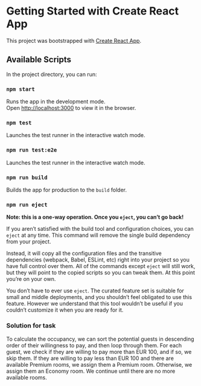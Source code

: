# Getting Started with Create React App

This project was bootstrapped with [Create React App](https://github.com/facebook/create-react-app).

## Available Scripts

In the project directory, you can run:

### `npm start`

Runs the app in the development mode.\
Open [http://localhost:3000](http://localhost:3000) to view it in the browser.

### `npm test`

Launches the test runner in the interactive watch mode.

### `npm run test:e2e`

Launches the test runner in the interactive watch mode.

### `npm run build`

Builds the app for production to the `build` folder.

### `npm run eject`

**Note: this is a one-way operation. Once you `eject`, you can’t go back!**

If you aren’t satisfied with the build tool and configuration choices, you can `eject` at any time. This command will remove the single build dependency from your project.

Instead, it will copy all the configuration files and the transitive dependencies (webpack, Babel, ESLint, etc) right into your project so you have full control over them. All of the commands except `eject` will still work, but they will point to the copied scripts so you can tweak them. At this point you’re on your own.

You don’t have to ever use `eject`. The curated feature set is suitable for small and middle deployments, and you shouldn’t feel obligated to use this feature. However we understand that this tool wouldn’t be useful if you couldn’t customize it when you are ready for it.

### Solution for task

To calculate the occupancy, we can sort the potential guests in descending order of their willingness to pay, and then loop through them. For each guest, we check if they are willing to pay more than EUR 100, and if so, we skip them. If they are willing to pay less than EUR 100 and there are available Premium rooms, we assign them a Premium room. Otherwise, we assign them an Economy room. We continue until there are no more available rooms.
